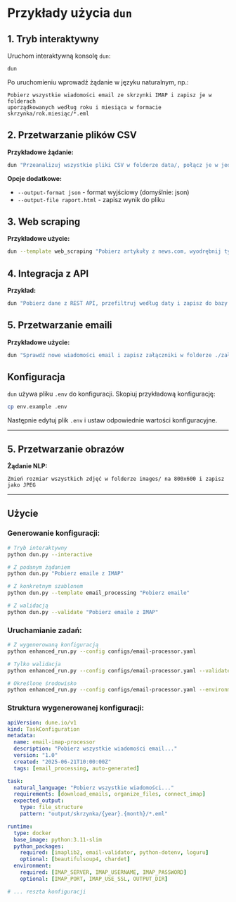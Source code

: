 # Przykłady użycia `dun`

## 1. Tryb interaktywny

Uruchom interaktywną konsolę `dun`:

```bash
dun
```

Po uruchomieniu wprowadź żądanie w języku naturalnym, np.:
```
Pobierz wszystkie wiadomości email ze skrzynki IMAP i zapisz je w folderach 
uporządkowanych według roku i miesiąca w formacie skrzynka/rok.miesiąc/*.eml
```

## 2. Przetwarzanie plików CSV

**Przykładowe żądanie:**
```bash
dun "Przeanalizuj wszystkie pliki CSV w folderze data/, połącz je w jeden dataset"
```

**Opcje dodatkowe:**
- `--output-format json` - format wyjściowy (domyślnie: json)
- `--output-file raport.html` - zapisz wynik do pliku

## 3. Web scraping

**Przykładowe użycie:**
```bash
dun --template web_scraping "Pobierz artykuły z news.com, wyodrębnij tytuły i treść"
```

## 4. Integracja z API

**Przykład:**
```bash
dun "Pobierz dane z REST API, przefiltruj według daty i zapisz do bazy danych PostgreSQL"
```

## 5. Przetwarzanie emaili

**Przykładowe użycie:**
```bash
dun "Sprawdź nowe wiadomości email i zapisz załączniki w folderze ./załączniki"
```

## Konfiguracja

`dun` używa pliku `.env` do konfiguracji. Skopiuj przykładową konfigurację:

```bash
cp env.example .env
```

Następnie edytuj plik `.env` i ustaw odpowiednie wartości konfiguracyjne.

---

## 5. Przetwarzanie obrazów

**Żądanie NLP:**
```
Zmień rozmiar wszystkich zdjęć w folderze images/ na 800x600 i zapisz jako JPEG
```

---

## Użycie

### Generowanie konfiguracji:
```bash
# Tryb interaktywny
python dun.py --interactive

# Z podanym żądaniem
python dun.py "Pobierz emaile z IMAP"

# Z konkretnym szablonem
python dun.py --template email_processing "Pobierz emaile"

# Z walidacją
python dun.py --validate "Pobierz emaile z IMAP"
```

### Uruchamianie zadań:
```bash
# Z wygenerowaną konfiguracją
python enhanced_run.py --config configs/email-processor.yaml

# Tylko walidacja
python enhanced_run.py --config configs/email-processor.yaml --validate-only

# Określone środowisko
python enhanced_run.py --config configs/email-processor.yaml --environment production
```

### Struktura wygenerowanej konfiguracji:
```yaml
apiVersion: dune.io/v1
kind: TaskConfiguration
metadata:
  name: email-imap-processor
  description: "Pobierz wszystkie wiadomości email..."
  version: "1.0"
  created: "2025-06-21T10:00:00Z"
  tags: [email_processing, auto-generated]

task:
  natural_language: "Pobierz wszystkie wiadomości..."
  requirements: [download_emails, organize_files, connect_imap]
  expected_output:
    type: file_structure
    pattern: "output/skrzynka/{year}.{month}/*.eml"

runtime:
  type: docker
  base_image: python:3.11-slim
  python_packages:
    required: [imaplib2, email-validator, python-dotenv, loguru]
    optional: [beautifulsoup4, chardet]
  environment:
    required: [IMAP_SERVER, IMAP_USERNAME, IMAP_PASSWORD]
    optional: [IMAP_PORT, IMAP_USE_SSL, OUTPUT_DIR]

# ... reszta konfiguracji
```